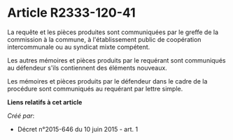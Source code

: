 # Article R2333-120-41

La requête et les pièces produites sont communiquées par le greffe de la commission à la commune, à l'établissement public de
coopération intercommunale ou au syndicat mixte compétent.

Les autres mémoires et pièces produits par le requérant sont communiqués au défendeur s'ils contiennent des éléments
nouveaux.

Les mémoires et pièces produits par le défendeur dans le cadre de la procédure sont communiqués au requérant par lettre
simple.

**Liens relatifs à cet article**

_Créé par_:

  - Décret n°2015-646 du 10 juin 2015 - art. 1
